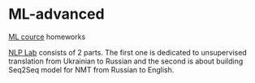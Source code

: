 # ML-advanced
[ML cource](https://github.com/girafe-ai/ml-course) homeworks

[NLP Lab](https://github.com/sevlabr/ML-advanced/tree/main/NLP%20Lab) consists of 2 parts. The first one is dedicated to unsupervised translation from Ukrainian to Russian and the second is about building Seq2Seq model for NMT from Russian to English.
